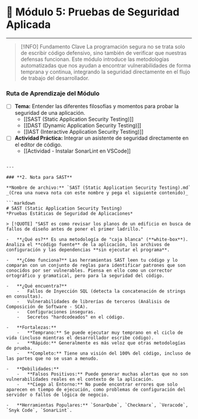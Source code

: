 # 🔬 Módulo 5: Pruebas de Seguridad Aplicada

---

> [!INFO] Fundamento Clave
> La programación segura no se trata solo de escribir código defensivo, sino también de verificar que nuestras defensas funcionan. Este módulo introduce las metodologías automatizadas que nos ayudan a encontrar vulnerabilidades de forma temprana y continua, integrando la seguridad directamente en el flujo de trabajo del desarrollador.

### Ruta de Aprendizaje del Módulo

- [ ] **Tema:** Entender las diferentes filosofías y momentos para probar la seguridad de una aplicación.
    - [[SAST (Static Application Security Testing)]]
    - [[DAST (Dynamic Application Security Testing)]]
    - [[IAST (Interactive Application Security Testing)]]
- [ ] **Actividad Práctica:** Integrar un asistente de seguridad directamente en el editor de código.
    - [[Actividad - Instalar SonarLint en VSCode]]
```*(Nota: He actualizado los enlaces para apuntar a las nuevas notas separadas).*

---

### **2. Nota para SAST**

**Nombre de archivo:** `SAST (Static Application Security Testing).md`
_(Crea una nueva nota con este nombre y pega el siguiente contenido)_

```markdown
# SAST (Static Application Security Testing)
*Pruebas Estáticas de Seguridad de Aplicaciones*

> [!QUOTE] "SAST es como revisar los planos de un edificio en busca de fallos de diseño antes de poner el primer ladrillo."

-   **¿Qué es?** Es una metodología de "caja blanca" (**white-box**). Analiza el **código fuente** de la aplicación, los archivos de configuración y las dependencias **sin ejecutar el programa**.

-   **¿Cómo funciona?** Las herramientas SAST leen tu código y lo comparan con un conjunto de reglas para identificar patrones que son conocidos por ser vulnerables. Piensa en ello como un corrector ortográfico y gramatical, pero para la seguridad del código.

-   **¿Qué encuentra?**
    -   Fallos de Inyección SQL (detecta la concatenación de strings en consultas).
    -   Vulnerabilidades de librerías de terceros (Análisis de Composición de Software - SCA).
    -   Configuraciones inseguras.
    -   Secretos "hardcodeados" en el código.

-   **Fortalezas:**
    -   **Temprano:** Se puede ejecutar muy temprano en el ciclo de vida (incluso mientras el desarrollador escribe código).
    -   **Rápido:** Generalmente es más veloz que otras metodologías de prueba.
    -   **Completo:** Tiene una visión del 100% del código, incluso de las partes que no se usan a menudo.

-   **Debilidades:**
    -   **Falsos Positivos:** Puede generar muchas alertas que no son vulnerabilidades reales en el contexto de la aplicación.
    -   **Ciego al Entorno:** No puede encontrar errores que solo aparecen en tiempo de ejecución, como problemas de configuración del servidor o fallos de lógica de negocio.

-   **Herramientas Populares:** `SonarQube`, `Checkmarx`, `Veracode`, `Snyk Code`, `SonarLint`.
